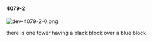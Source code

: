 #### 4079-2
![dev-4079-2-0.png](https://github.com/lil-lab/nlvr/raw/master/nlvr/dev/images/3/dev-4079-2-0.png "dev-4079-2-0.png")

there is one tower having a black block over a blue block